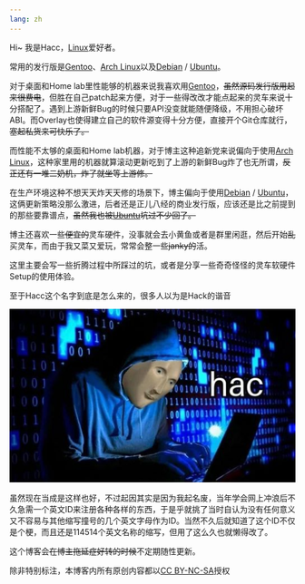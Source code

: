 ```yaml
---
lang: zh
---
```


Hi~ 我是Hacc，[Linux](https://www.kernel.org/linux.html)爱好者。

常用的发行版是[Gentoo](https://www.gentoo.org/)、[Arch Linux](https://archlinux.org/)以及[Debian](https://www.debian.org/) / [Ubuntu](https://ubuntu.com/)。

对于桌面和Home lab里性能够的机器来说我喜欢用[Gentoo](https://www.gentoo.org/)，~~虽然源码发行版用起来很费电~~，但胜在自己patch起来方便，对于一些得改改才能点起来的灵车来说十分搭配了。遇到上游新鲜Bug的时候只要API没变就能随便降级，不用担心破坏ABI。而Overlay也使得建立自己的软件源变得十分方便，直接开个Git仓库就行，~~塞起私货来可快乐了。~~

而性能不太够的桌面和Home lab机器，对于博主这种追新党来说偏向于使用[Arch Linux](https://archlinux.org/)，这种家里用的机器就算滚动更新吃到了上游的新鲜Bug炸了也无所谓，~~反正还有一堆二奶机，炸了就坐等上游修。~~

在生产环境这种不想天天炸天天修的场景下，博主偏向于使用[Debian](https://www.debian.org/) / [Ubuntu](https://ubuntu.com/)，这俩更新策略没那么激进，后者还是正儿八经的商业发行版，应该还是比之前提到的那些要靠谱点，~~虽然我也被[Ubuntu](https://ubuntu.com/)坑过不少回了。~~

博主还喜欢一些~~便宜的~~灵车硬件，没事就会去小黄鱼或者是群里闲逛，然后开始~~乱~~买灵车，而由于我又菜又爱玩，常常会整一些~~janky的~~活。

这里主要会写一些折腾过程中所踩过的坑，或者是分享一些奇奇怪怪的灵车软硬件Setup的使用体验。

至于Hacc这个名字到底是怎么来的，很多人以为是Hack的谐音

![Meme man hac](./_images/Meme%20man%20hac.jpg)

虽然现在当成是这样也好，不过起因其实是因为我起名废，当年学会网上冲浪后不久急需一个英文ID来注册各种各样的东西，于是乎就挑了当时自认为没有任何意义又不容易与其他缩写撞号的几个英文字母作为ID。当然不久后就知道了这个ID不仅是个梗，而且还是114514个英文名称的缩写，但用了这么久也就懒得改了。

这个博客会~~在博主拖延症好转的时候~~不定期随性更新。

除非特别标注，本博客内所有原创内容都以[CC BY-NC-SA](https://creativecommons.org/licenses/by-nc-sa/4.0/deed.zh-hans)授权
